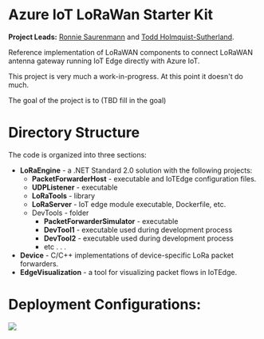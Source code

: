 # Azure IoT LoRaWan Starter Kit

**Project Leads:** [Ronnie Saurenmann](mailto://ronnies@microsoft.com) and 
[Todd Holmquist-Sutherland](mailto://toddhs@microsoft.com).

Reference implementation of LoRaWAN components to connect LoRaWAN antenna gateway running IoT Edge directly with Azure IoT.

This project is very much a work-in-progress. At this point it doesn't do much.

The goal of the project is to (TBD fill in the goal)

# Directory Structure
The code is organized into three sections:
* **LoRaEngine** - a .NET Standard 2.0 solution with the following projects:
  * **PacketForwarderHost** - executable and IoTEdge configuration files.
  * **UDPListener** - executable
  * **LoRaTools** - library
  * **LoRaServer** - IoT edge module executable, Dockerfile, etc.
  * DevTools - folder
    * **PacketForwarderSimulator** - executable
    * **DevTool1** - executable used during development process
    * **DevTool2** - executable used during development process
    * etc . . .
* **Device** - C/C++ implementations of device-specific LoRa packet forwarders.
* **EdgeVisualization** - a tool for visualizing packet flows in IoTEdge.


# Deployment Configurations:


<a href="https://portal.azure.com/#create/Microsoft.Template/uri/https%3A%2F%2Fraw.githubusercontent.com%2FMandur%2FAzureIoT_LoRaWan_StarterKit%2FarduinoPr%2FTemplate%2Fazuredeploy.json" target="_blank">
    <img src="http://azuredeploy.net/deploybutton.png"/>
</a>
